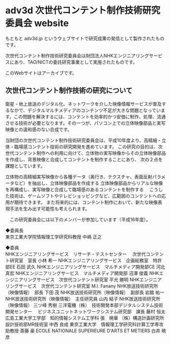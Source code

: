 # adv3d 次世代コンテント制作技術研究委員会 website

もともと adv3d.jp というウェブサイトで研究成果の発信として製作されたものです。

次世代コンテント制作技術研究委員会は財団法人NHKエンジニアリングサービスにあり、TAO/NICTの委託研究事業として実施されたものです。

このWebサイトはアーカイブです。

## 次世代コンテント制作技術の研究について

衛星・地上放送のデジタル化、ネットワークを介した映像情報サービスが普及するなかで、デジタルマルチメディアのコンテンツ不足が大きな問題となっています。この問題を解決するには、コンテントを効率的かつ安価に制作、処理、流通させる技術が必要となります。その一つが、パソコン上での立体映像部品と実写映像との違和感のない合成です。

当財団の次世代コンテント制作技術研究委員会は、平成10年度より、高精細・立体・臨場感コンテント技術の研究開発を進めています。 この研究の目的は、次世代コンテント制作への利用に向けて、立体物の実写映像からその立体映像部品を作成し、背景映像と合成してコンテントを制作することにあり、 次の２点を課題としています。

立体物の高精細実写映像から各種データ（奥行き、テクスチャ、表面反射パラメータなど）を抽出し、立体映像部品を作成する
立体映像部品からリアルな映像を再構成し、実写映像と合成して臨場感のあるコンテントを制作する
　こうした技術は、ゲームソフトやテレビショッピングなど、広範囲のコンテントへの応用が期待できます。 また将来的には、コンテント制作において、新たな映像表現手法を生み出す可能性も考えられます。

　この研究委員会には以下のメンバーが参加しています（平成16年度）。

◆委員長	 
東京工業大学院情報理工学研究科教授	中嶋 正之

◆委員	 
NHKエンジニアリングサービス　リサーチ・テストセンター
　次世代コンテント研究室　室長	小林 希一
NHKエンジニアリングサービス　企画総務室　特許部EE	石田 武久
NHKエンジニアリングサービス　マルチメディア開発部CE	河北 真宏
NHKエンジニアリングサービス　マルチメディア開発部	沼澤 俊義
NHKエンジニアリングサービス　次世代コンテント研究室	平光 勝明
NHKエンジニアリングサービス　次世代コンテント研究室	M.I. Fanany
NHK放送技術研究所（映像情報）　部長	下田 茂
NHK放送技術研究所（映像情報）　副部長	岩舘 祐一
NHK放送技術研究所（映像情報）　主任研究員	山内 結子
NHK放送技術研究所（映像情報）	三ツ峰 秀樹
三洋電機（株）　技術開発本部デジタルシステム技術開発センター
　ビジネスユニットネットワークシステム研究部　課長	藤村 恒太
広島工業大学工学部　知的情報システム工学科	張　暁華
（株）構造計画研究所　設計技術部MR技術室	中西 良成
東京工業大学　情報理工学研究科計算工学専攻　助教授	斎藤 豪
ECOLE NATIONALE SUPERIEURE D'ARTS ET METIERS	白井 暁彦
　
 
 
